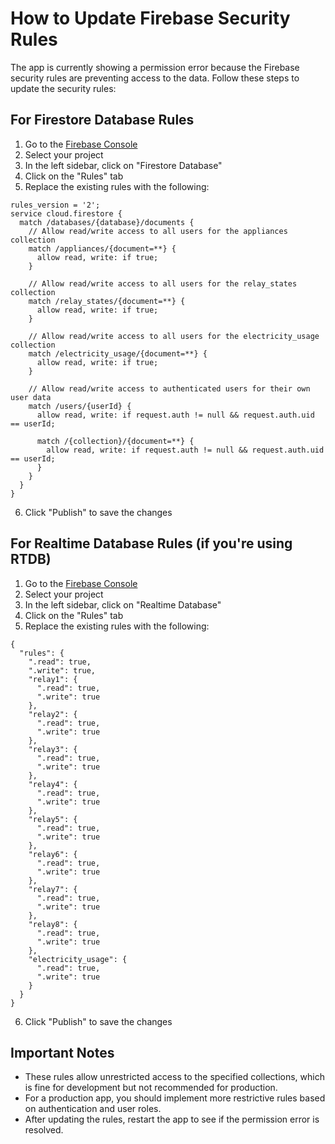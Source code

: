 # How to Update Firebase Security Rules

The app is currently showing a permission error because the Firebase security rules are preventing access to the data. Follow these steps to update the security rules:

## For Firestore Database Rules

1. Go to the [Firebase Console](https://console.firebase.google.com/)
2. Select your project
3. In the left sidebar, click on "Firestore Database"
4. Click on the "Rules" tab
5. Replace the existing rules with the following:

```
rules_version = '2';
service cloud.firestore {
  match /databases/{database}/documents {
    // Allow read/write access to all users for the appliances collection
    match /appliances/{document=**} {
      allow read, write: if true;
    }
    
    // Allow read/write access to all users for the relay_states collection
    match /relay_states/{document=**} {
      allow read, write: if true;
    }
    
    // Allow read/write access to all users for the electricity_usage collection
    match /electricity_usage/{document=**} {
      allow read, write: if true;
    }
    
    // Allow read/write access to authenticated users for their own user data
    match /users/{userId} {
      allow read, write: if request.auth != null && request.auth.uid == userId;
      
      match /{collection}/{document=**} {
        allow read, write: if request.auth != null && request.auth.uid == userId;
      }
    }
  }
}
```

6. Click "Publish" to save the changes

## For Realtime Database Rules (if you're using RTDB)

1. Go to the [Firebase Console](https://console.firebase.google.com/)
2. Select your project
3. In the left sidebar, click on "Realtime Database"
4. Click on the "Rules" tab
5. Replace the existing rules with the following:

```
{
  "rules": {
    ".read": true,
    ".write": true,
    "relay1": {
      ".read": true,
      ".write": true
    },
    "relay2": {
      ".read": true,
      ".write": true
    },
    "relay3": {
      ".read": true,
      ".write": true
    },
    "relay4": {
      ".read": true,
      ".write": true
    },
    "relay5": {
      ".read": true,
      ".write": true
    },
    "relay6": {
      ".read": true,
      ".write": true
    },
    "relay7": {
      ".read": true,
      ".write": true
    },
    "relay8": {
      ".read": true,
      ".write": true
    },
    "electricity_usage": {
      ".read": true,
      ".write": true
    }
  }
}
```

6. Click "Publish" to save the changes

## Important Notes

- These rules allow unrestricted access to the specified collections, which is fine for development but not recommended for production.
- For a production app, you should implement more restrictive rules based on authentication and user roles.
- After updating the rules, restart the app to see if the permission error is resolved.